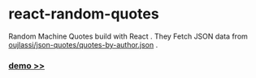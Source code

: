 # react-random-quotes 

Random Machine Quotes build with React .
They Fetch JSON data from [oujlassi/json-quotes/quotes-by-author.json](oujlassi/json-quotes/quotes-by-author.json) .  

### [demo >>](https://codepen.io/Oujlassi/pen/zYOyqxP?editors=0110)


